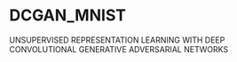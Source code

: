 # DCGAN_MNIST
UNSUPERVISED REPRESENTATION LEARNING WITH DEEP CONVOLUTIONAL GENERATIVE ADVERSARIAL NETWORKS
